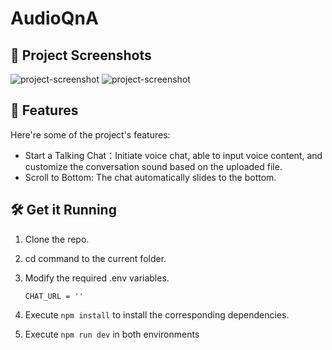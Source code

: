 # AudioQnA

## 📸 Project Screenshots

![project-screenshot](../../../../assets/img/audio_ui.png)
![project-screenshot](../../../../assets/img/audio_ui_record.png)

## 🧐 Features

Here're some of the project's features:

- Start a Talking Chat：Initiate voice chat, able to input voice content, and customize the conversation sound based on the uploaded file.
- Scroll to Bottom: The chat automatically slides to the bottom.

## 🛠️ Get it Running

1. Clone the repo.

2. cd command to the current folder.

3. Modify the required .env variables.

   ```
   CHAT_URL = ''
   ```

4. Execute `npm install` to install the corresponding dependencies.

5. Execute `npm run dev` in both environments
